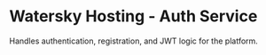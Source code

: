 # Watersky Hosting - Auth Service

Handles authentication, registration, and JWT logic for the platform. 